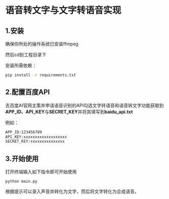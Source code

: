 # 语音转文字与文字转语音实现


## 1.安装

确保你所处的操作系统已安装ffmpeg

然后cd到工程目录下

安装所需依赖：

```bash
pip install -r requirements.txt
```


## 2.配置百度API

去百度AI官网主策并申请语音识别的API勾选文字转语音和语音转文字功能获取到**APP_ID、API_KEY**与**SECRET_KEY**并将其填写到**baidu_api.txt**

例如：

```bash
APP_ID:123456789
API_KEY:xxxxxxxxxxxxxxxxxxx
SECRET_KEY:xxxxxxxxxxxxxxx
```


## 3.开始使用

打开终端输入如下指令即可开始使用

```
python main.py
```

根据提示可以录入声音并转化为文字，而后将文字转化为合成语音。
